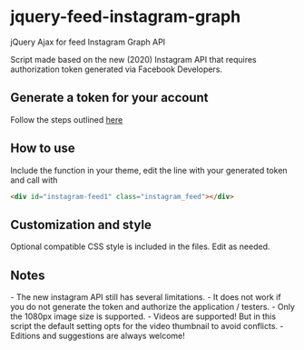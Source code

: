 # jquery-feed-instagram-graph
jQuery Ajax for feed Instagram Graph API

Script made based on the new (2020) Instagram API that requires authorization token generated via Facebook Developers.

<h2>Generate a token for your account</h2> 
<p>Follow the steps outlined <a href="https://www.mageplaza.com/kb/how-to-get-instagram-feed-access-token.html" target="blank">here</a></p>

<h2>How to use</h2>
<p>Include the function in your theme, edit the line with your generated token and call with</p>

```html
<div id="instagram-feed1" class="instagram_feed"></div>
```
<h2>Customization and style</h2>
Optional compatible CSS style is included in the files. Edit as needed.

<h2>Notes</h2>
- The new instagram API still has several limitations.
- It does not work if you do not generate the token and authorize the application / testers.
- Only the 1080px image size is supported.
- Videos are supported! But in this script the default setting opts for the video thumbnail to avoid conflicts.
- Editions and suggestions are always welcome!

